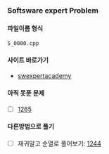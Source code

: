 <h3> Softsware expert Problem </h3>

#### 파일이름 형식
  `
  S_0000.cpp
  `

#### 사이트 바로가기
  - [swexpertacademy](https://swexpertacademy.com/main/main.do)
   
   
#### 아직 못푼 문제
  - [ ] [1265](https://swexpertacademy.com/main/code/problem/problemDetail.do?contestProbId=AV18R8FKIvoCFAZN&categoryId=AV18R8FKIvoCFAZN&categoryType=CODE&problemTitle=1265&orderBy=FIRST_REG_DATETIME&selectCodeLang=ALL&select-1=&pageSize=10&pageIndex=1)
  
  
#### 다른방법으로 풀기
  - [ ] 재귀말고 순열로 풀어보기: [1244](https://swexpertacademy.com/main/code/problem/problemDetail.do?contestProbId=AV15Khn6AN0CFAYD&categoryId=AV15Khn6AN0CFAYD&categoryType=CODE&problemTitle=1244&orderBy=FIRST_REG_DATETIME&selectCodeLang=ALL&select-1=&pageSize=10&pageIndex=1)
